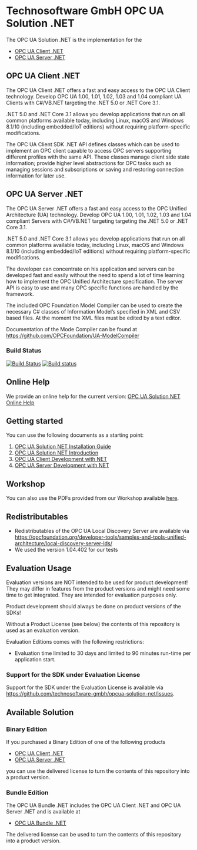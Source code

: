 # Technosoftware GmbH OPC UA Solution .NET

The OPC UA Solution .NET is the implementation for the

 * [OPC UA Client .NET](https://technosoftware.com/opc-ua-client-net/)
 * [OPC UA Server .NET](https://technosoftware.com/opc-ua-server-net/)

## OPC UA Client .NET

The OPC UA Client .NET offers a fast and easy access to the OPC UA Client technology. Develop OPC UA 1.00, 1.01, 1.02, 1.03 and 1.04 compliant UA Clients with C#/VB.NET targeting the .NET 5.0 or .NET Core 3.1.

.NET 5.0 and .NET Core 3.1 allows you develop applications that run on all common platforms available today, including Linux, macOS and Windows 8.1/10 (including embedded/IoT editions) without requiring platform-specific modifications.

The OPC UA Client SDK .NET API defines classes which can be used to implement an OPC client capable to access OPC servers supporting different profiles with the same API. These classes manage client side state information; provide higher level abstractions for OPC tasks such as managing sessions and subscriptions or saving and restoring connection information for later use.

## OPC UA Server .NET

The OPC UA Server .NET offers a fast and easy access to the OPC Unified Architecture (UA) technology. Develop OPC UA 1.00, 1.01, 1.02, 1.03  and 1.04 compliant Servers with C#/VB.NET targeting targeting the .NET 5.0 or .NET Core 3.1.

.NET 5.0 and .NET Core 3.1 allows you develop applications that run on all common platforms available today, including Linux, macOS and Windows 8.1/10 (including embedded/IoT editions) without requiring platform-specific modifications.

The developer can concentrate on his application and servers can be developed fast and easily without the need to spend a lot of time learning how to implement the OPC Unified Architecture specification. The server API is easy to use and many OPC specific functions are handled by the framework.

The included OPC Foundation Model Compiler can be used to create the necessary C# classes of Information Model’s specified in XML and CSV based files. At the moment the XML files must be edited by a text editor. 

Documentation of the Mode Compiler can be found at https://github.com/OPCFoundation/UA-ModelCompiler

### Build Status

[![Build Status](https://travis-ci.com/technosoftware-gmbh/opcua-solution-net.svg?branch=master)](https://travis-ci.com/technosoftware-gmbh/opcua-solution-net)
[![Build status](https://ci.appveyor.com/api/projects/status/5g0t933gak2u3b7e?svg=true)](https://ci.appveyor.com/project/technosoftware/opcua-solution-net)

## Online Help

We provide an online help for the current version: [OPC UA Solution NET Online Help](https://technosoftware.com/help/OPCUaSolutionNet/23/)

## Getting started

You can use the following documents as a starting point:

1. [OPC UA Solution NET Installation Guide](/documentation/OPC_UA_Solution_NET_Installation_Guide.pdf)
2. [OPC UA Solution NET Introduction](/documentation/OPC_UA_Solution_NET_Introduction.pdf)
3. [OPC UA Client Development with NET](/documentation/OPC_UA_Client_Development_with_NET.pdf)
4. [OPC UA Server Development with NET](/documentation/OPC_UA_Server_Development_with_NET.pdf)

## Workshop

You can also use the PDFs provided from our Workshop available [here](/Workshop).

##	Redistributables

- Redistributables of the OPC UA Local Discovery Server are available via https://opcfoundation.org/developer-tools/samples-and-tools-unified-architecture/local-discovery-server-lds/
- We used the version 1.04.402 for our tests

## Evaluation Usage

Evaluation versions are NOT intended to be used for product development! They may differ in features from the product versions and might need some time to get integrated. They are intended for evaluation purposes only.

Product development should always be done on product versions of the SDKs! 

Without a Product License (see below) the contents of this repository is used as an evaluation version.

Evaluation Editions comes with the following restrictions:

 * Evaluation time limited to 30 days and limited to 90 minutes run-time per application start.

### Support for the SDK under Evaluation License

Support for the SDK under the Evaluation License is available via https://github.com/technosoftware-gmbh/opcua-solution-net/issues. 

## Available Solution

### Binary Edition

If you purchased a Binary Edition of one of the following products

 * [OPC UA Client .NET](https://technosoftware.com/product/opc-ua-client-net/)
 * [OPC UA Server .NET](https://technosoftware.com/product/opc-ua-server-net/)

you can use the delivered license to turn the contents of this repository into a product version.

### Bundle Edition

The OPC UA Bundle .NET includes the OPC UA Client .NET and OPC UA Server .NET and is available at

 * [OPC UA Bundle .NET](https://technosoftware.com/product/opc-ua-bundle-net/)

The delivered license can be used to turn the contents of this repository into a product version.
